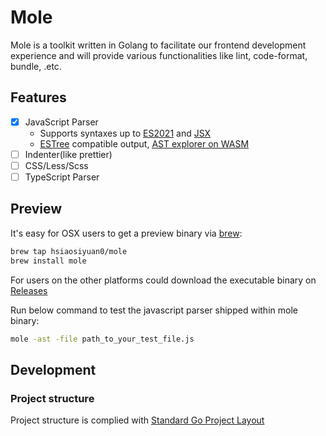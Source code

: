 # Mole

Mole is a toolkit written in Golang to facilitate our frontend development experience and will provide various functionalities like lint, code-format, bundle, .etc.

## Features

- [x] JavaScript Parser
  - Supports syntaxes up to [ES2021](https://262.ecma-international.org/12.0/) and [JSX](https://github.com/facebook/jsx)
  - [ESTree](https://github.com/estree/estree) compatible output, [AST explorer on WASM](http://blog.thehardways.me/mole-is-more/#/)
- [ ] Indenter(like prettier)
- [ ] CSS/Less/Scss
- [ ] TypeScript Parser

## Preview

It's easy for OSX users to get a preview binary via [brew](https://brew.sh/):

```bash
brew tap hsiaosiyuan0/mole
brew install mole
```

For users on the other platforms could download the executable binary on [Releases](https://github.com/hsiaosiyuan0/mole/releases)

Run below command to test the javascript parser shipped within mole binary:

```bash
mole -ast -file path_to_your_test_file.js
```

## Development

### Project structure

Project structure is complied with [Standard Go Project Layout](https://github.com/golang-standards/project-layout)
